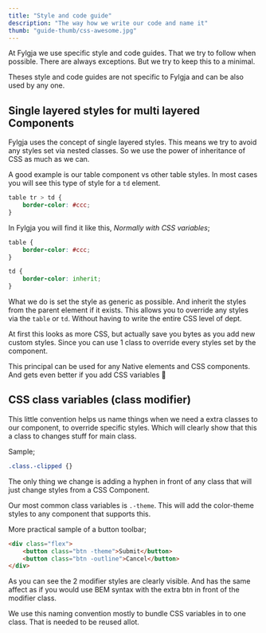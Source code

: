```yaml
---
title: "Style and code guide"
description: "The way how we write our code and name it"
thumb: "guide-thumb/css-awesome.jpg"
---
```


At Fylgja we use specific style and code guides.
That we try to follow when possible.
There are always exceptions.
But we try to keep this to a minimal.

Theses style and code guides are not specific to Fylgja and can be also used by any one.

## Single layered styles for multi layered Components

Fylgja uses the concept of single layered styles.
This means we try to avoid any styles set via nested classes.
So we use the power of inheritance of CSS as much as we can.

A good example is our table component vs other table styles.
In most cases you will see this type of style for a `td` element.

```css
table tr > td {
    border-color: #ccc;
}
```

In Fylgja you will find it like this, _Normally with CSS variables_;

```css
table {
    border-color: #ccc;
}

td {
    border-color: inherit;
}
```

What we do is set the style as generic as possible.
And inherit the styles from the parent element if it exists.
This allows you to override any styles via the `table` or `td`.
Without having to write the entire CSS level of dept.

At first this looks as more CSS, 
but actually save you bytes as you add new custom styles.
Since you can use 1 class to override every styles set by the component.

This principal can be used for any Native elements and CSS components.
And gets even better if you add CSS variables 🤗

## CSS class variables (class modifier)

This little convention helps us name things when we need a extra classes to our component, 
to override specific styles.
Which will clearly show that this a class to changes stuff for main class.

Sample;

```css
.class.-clipped {}
```

The only thing we change is adding a hyphen in front of any class
that will just change styles from a CSS Component.

Our most common class variables is `.-theme`.
This will add the color-theme styles to any component that supports this.

More practical sample of a button toolbar;

```html
<div class="flex">
    <button class="btn -theme">Submit</button>
    <button class="btn -outline">Cancel</button>
</div>
```

As you can see the 2 modifier styles are clearly visible.
And has the same affect as if you would use BEM syntax
with the extra btn in front of the modifier class.

We use this naming convention mostly to bundle CSS variables in to one class.
That is needed to be reused allot.
